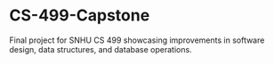 # CS-499-Capstone
Final project for SNHU CS 499 showcasing improvements in software design, data structures, and database operations.
